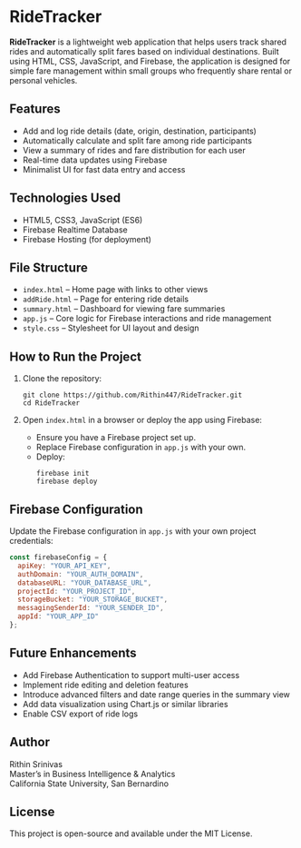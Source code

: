 # RideTracker

**RideTracker** is a lightweight web application that helps users track shared rides and automatically split fares based on individual destinations. Built using HTML, CSS, JavaScript, and Firebase, the application is designed for simple fare management within small groups who frequently share rental or personal vehicles.

## Features

- Add and log ride details (date, origin, destination, participants)
- Automatically calculate and split fare among ride participants
- View a summary of rides and fare distribution for each user
- Real-time data updates using Firebase
- Minimalist UI for fast data entry and access

## Technologies Used

- HTML5, CSS3, JavaScript (ES6)
- Firebase Realtime Database
- Firebase Hosting (for deployment)

## File Structure

- `index.html` – Home page with links to other views
- `addRide.html` – Page for entering ride details
- `summary.html` – Dashboard for viewing fare summaries
- `app.js` – Core logic for Firebase interactions and ride management
- `style.css` – Stylesheet for UI layout and design

## How to Run the Project

1. Clone the repository:
   ```
   git clone https://github.com/Rithin447/RideTracker.git
   cd RideTracker
   ```

2. Open `index.html` in a browser or deploy the app using Firebase:
   - Ensure you have a Firebase project set up.
   - Replace Firebase configuration in `app.js` with your own.
   - Deploy:
     ```
     firebase init
     firebase deploy
     ```

## Firebase Configuration

Update the Firebase configuration in `app.js` with your own project credentials:

```javascript
const firebaseConfig = {
  apiKey: "YOUR_API_KEY",
  authDomain: "YOUR_AUTH_DOMAIN",
  databaseURL: "YOUR_DATABASE_URL",
  projectId: "YOUR_PROJECT_ID",
  storageBucket: "YOUR_STORAGE_BUCKET",
  messagingSenderId: "YOUR_SENDER_ID",
  appId: "YOUR_APP_ID"
};
```

## Future Enhancements

- Add Firebase Authentication to support multi-user access
- Implement ride editing and deletion features
- Introduce advanced filters and date range queries in the summary view
- Add data visualization using Chart.js or similar libraries
- Enable CSV export of ride logs

## Author

Rithin Srinivas  
Master’s in Business Intelligence & Analytics  
California State University, San Bernardino

## License

This project is open-source and available under the MIT License.
